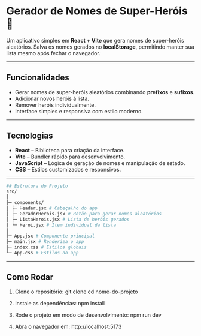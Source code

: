 # Gerador de Nomes de Super-Heróis 🦸

Um aplicativo simples em **React + Vite** que gera nomes de super-heróis aleatórios. Salva os nomes gerados no **localStorage**, permitindo manter sua lista mesmo após fechar o navegador.

---

## Funcionalidades

- Gerar nomes de super-heróis aleatórios combinando **prefixos** e **sufixos**.
- Adicionar novos heróis à lista.
- Remover heróis individualmente.
- Interface simples e responsiva com estilo moderno.

---

## Tecnologias

- **React** – Biblioteca para criação da interface.
- **Vite** – Bundler rápido para desenvolvimento.
- **JavaScript** – Lógica de geração de nomes e manipulação de estado.
- **CSS** – Estilos customizados e responsivos.

---

```bash
## Estrutura do Projeto
src/
│
├─ components/
│ ├─ Header.jsx # Cabeçalho do app
│ ├─ GeradorHerois.jsx # Botão para gerar nomes aleatórios
│ ├─ ListaHerois.jsx # Lista de heróis gerados
│ └─ Heroi.jsx # Item individual da lista
│
├─ App.jsx # Componente principal
├─ main.jsx # Renderiza o app
├─ index.css # Estilos globais
└─ App.css # Estilos do app

```
---

## Como Rodar

1. Clone o repositório:
git clone <url-do-repo>
cd nome-do-projeto

2. Instale as dependências:
npm install

3. Rode o projeto em modo de desenvolvimento:
npm run dev

4. Abra o navegador em:
http://localhost:5173

